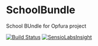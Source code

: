 # SchoolBundle
School BUndle for Opfura project

[![Build Status](https://travis-ci.org/Opfura/SchoolBundle.svg?branch=master)](https://travis-ci.org/Opfura/SchoolBundle)
[![SensioLabsInsight](https://insight.sensiolabs.com/projects/bf6efba4-b5a9-4c0e-a732-5c405f7c77ff/mini.png)](https://insight.sensiolabs.com/projects/bf6efba4-b5a9-4c0e-a732-5c405f7c77ff)
